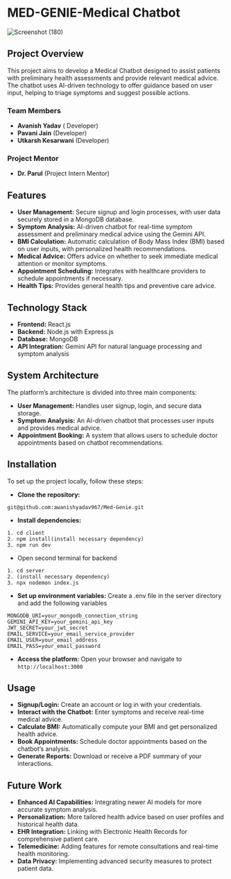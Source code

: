 
# MED-GENIE-Medical Chatbot
![Screenshot (180)](https://github.com/user-attachments/assets/c704a855-47ad-4ebe-9770-fb1401b2bb35)


## Project Overview

This project aims to develop a Medical Chatbot designed to assist patients with preliminary health assessments and provide relevant medical advice. The chatbot uses AI-driven technology to offer guidance based on user input, helping to triage symptoms and suggest possible actions.

### Team Members

- **Avanish Yadav** ( Developer)
- **Pavani Jain** (Developer)
- **Utkarsh Kesarwani** (Developer)

### Project Mentor

- **Dr. Parul** (Project Intern Mentor)

## Features

- **User Management:** Secure signup and login processes, with user data securely stored in a MongoDB database.
- **Symptom Analysis:** AI-driven chatbot for real-time symptom assessment and preliminary medical advice using the Gemini API.
- **BMI Calculation:** Automatic calculation of Body Mass Index (BMI) based on user inputs, with personalized health recommendations.
- **Medical Advice:** Offers advice on whether to seek immediate medical attention or monitor symptoms.
- **Appointment Scheduling:** Integrates with healthcare providers to schedule appointments if necessary.
- **Health Tips:** Provides general health tips and preventive care advice.

## Technology Stack

- **Frontend:** React.js
- **Backend:** Node.js with Express.js
- **Database:** MongoDB
- **API Integration:** Gemini API for natural language processing and symptom analysis

## System Architecture
The platform’s architecture is divided into three main components:

- **User Management:** Handles user signup, login, and secure data storage.
- **Symptom Analysis:** An AI-driven chatbot that processes user inputs and provides medical advice.
- **Appointment Booking:** A system that allows users to schedule doctor appointments based on chatbot recommendations.

## Installation

To set up the project locally, follow these steps:

- **Clone the repository:**

```
git@github.com:awanishyadav967/Med-Genie.git
```

- **Install dependencies:**

```
1. cd client
2. npm install(install necessary dependency)
3. npm run dev

```
- Open second terminal for backend
```
1. cd server
2. (install necessary dependency)
3. npx nodemon index.js

```



- **Set up environment variables:** Create a .env file in the server directory and add the following variables

```
MONGODB_URI=your_mongodb_connection_string
GEMINI_API_KEY=your_gemini_api_key
JWT_SECRET=your_jwt_secret
EMAIL_SERVICE=your_email_service_provider
EMAIL_USER=your_email_address
EMAIL_PASS=your_email_password
```

- **Access the platform:** Open your browser and navigate to ```http://localhost:3000```


## Usage

- **Signup/Login:** Create an account or log in with your credentials.
- **Interact with the Chatbot:** Enter symptoms and receive real-time medical advice.
- **Calculate BMI:** Automatically compute your BMI and get personalized health advice.
- **Book Appointments:** Schedule doctor appointments based on the chatbot’s analysis.
- **Generate Reports:** Download or receive a PDF summary of your interactions.

## Future Work

- **Enhanced AI Capabilities:** Integrating newer AI models for more accurate symptom analysis.
- **Personalization:** More tailored health advice based on user profiles and historical health data.
- **EHR Integration:** Linking with Electronic Health Records for comprehensive patient care.
- **Telemedicine:** Adding features for remote consultations and real-time health monitoring.
- **Data Privacy:** Implementing advanced security measures to protect patient data.








